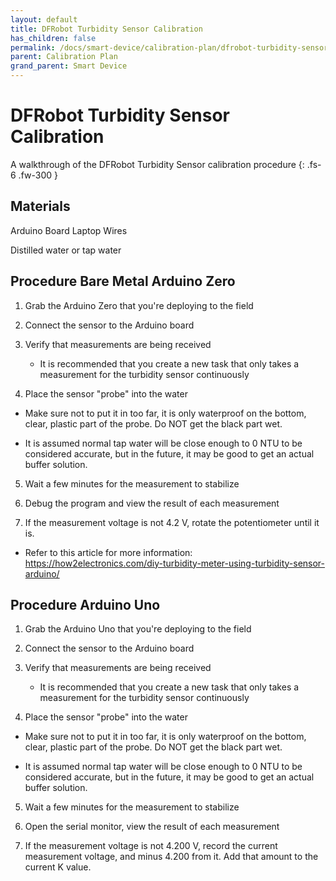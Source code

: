 ```yaml
---
layout: default
title: DFRobot Turbidity Sensor Calibration
has_children: false
permalink: /docs/smart-device/calibration-plan/dfrobot-turbidity-sensor-calibration
parent: Calibration Plan
grand_parent: Smart Device
---
```


# DFRobot Turbidity Sensor Calibration

A walkthrough of the DFRobot Turbidity Sensor calibration procedure
{: .fs-6 .fw-300 }

## Materials

Arduino Board
Laptop 
Wires

Distilled water or tap water

## Procedure Bare Metal Arduino Zero

1. Grab the Arduino Zero that you're deploying to the field

2. Connect the sensor to the Arduino board

3. Verify that measurements are being received

    - It is recommended that you create a new task that only takes a measurement for the turbidity sensor continuously

4. Place the sensor "probe" into the water

  - Make sure not to put it in too far, it is only waterproof on the bottom, clear, plastic part of the probe. Do NOT get the black part wet. 

  - It is assumed normal tap water will be close enough to 0 NTU to be considered accurate, but in the future, it may be good to get an actual buffer solution.

5. Wait a few minutes for the measurement to stabilize

6. Debug the program and view the result of each measurement

7. If the measurement voltage is not 4.2 V, rotate the potentiometer until it is.

  - Refer to this article for more information: https://how2electronics.com/diy-turbidity-meter-using-turbidity-sensor-arduino/
  
## Procedure Arduino Uno

1. Grab the Arduino Uno that you're deploying to the field

2. Connect the sensor to the Arduino board

3. Verify that measurements are being received

    - It is recommended that you create a new task that only takes a measurement for the turbidity sensor continuously

4. Place the sensor "probe" into the water

  - Make sure not to put it in too far, it is only waterproof on the bottom, clear, plastic part of the probe. Do NOT get the black part wet. 

  - It is assumed normal tap water will be close enough to 0 NTU to be considered accurate, but in the future, it may be good to get an actual buffer solution.

5. Wait a few minutes for the measurement to stabilize

6. Open the serial monitor, view the result of each measurement

7. If the measurement voltage is not 4.200 V, record the current measurement voltage, and minus 4.200 from it. Add that amount to the current K value. 

